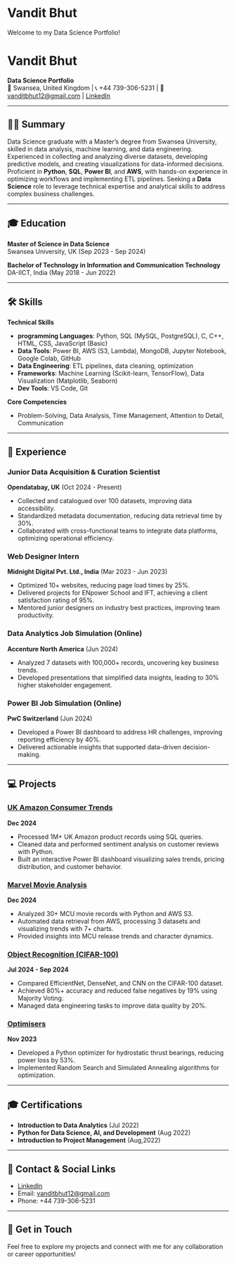 # Vandit Bhut
Welcome to my Data Science Portfolio!

# Vandit Bhut
**Data Science Portfolio**  
📍 Swansea, United Kingdom | 📞 +44 739-306-5231 | 📧 vanditbhut12@gmail.com | [LinkedIn](https://www.linkedin.com/in/vanditbhut/)

---

## 🧑‍🎓 Summary
Data Science graduate with a Master’s degree from Swansea University, skilled in data analysis, machine learning, and data engineering. Experienced in collecting and analyzing diverse datasets, developing predictive models, and creating visualizations for data-informed decisions. Proficient in **Python**, **SQL**, **Power BI**, and **AWS**, with hands-on experience in optimizing workflows and implementing ETL pipelines. Seeking a **Data Science** role to leverage technical expertise and analytical skills to address complex business challenges.

---

## 🎓 Education
**Master of Science in Data Science**  
Swansea University, UK (Sep 2023 - Sep 2024)

**Bachelor of Technology in Information and Communication Technology**  
DA-IICT, India (May 2018 - Jun 2022)

---

## 🛠️ Skills
**Technical Skills**  
- **programming Languages**: Python, SQL (MySQL, PostgreSQL), C, C++, HTML, CSS, JavaScript (Basic)  
- **Data Tools**: Power BI, AWS (S3, Lambda), MongoDB, Jupyter Notebook, Google Colab, GitHub  
- **Data Engineering**: ETL pipelines, data cleaning, optimization  
- **Frameworks**: Machine Learning (Scikit-learn, TensorFlow), Data Visualization (Matplotlib, Seaborn)  
- **Dev Tools**: VS Code, Git  

**Core Competencies**  
- Problem-Solving, Data Analysis, Time Management, Attention to Detail, Communication

---

## 💼 Experience

### Junior Data Acquisition & Curation Scientist  
**Opendatabay, UK** (Oct 2024 - Present)  
- Collected and catalogued over 100 datasets, improving data accessibility.  
- Standardized metadata documentation, reducing data retrieval time by 30%.  
- Collaborated with cross-functional teams to integrate data platforms, optimizing operational efficiency.

### Web Designer Intern  
**Midnight Digital Pvt. Ltd., India** (Mar 2023 - Jun 2023)  
- Optimized 10+ websites, reducing page load times by 25%.  
- Delivered projects for ENpower School and IFT, achieving a client satisfaction rating of 95%.  
- Mentored junior designers on industry best practices, improving team productivity.

### Data Analytics Job Simulation (Online)  
**Accenture North America** (Jun 2024)  
- Analyzed 7 datasets with 100,000+ records, uncovering key business trends.  
- Developed presentations that simplified data insights, leading to 30% higher stakeholder engagement.

### Power BI Job Simulation (Online)  
**PwC Switzerland** (Jun 2024)  
- Developed a Power BI dashboard to address HR challenges, improving reporting efficiency by 40%.  
- Delivered actionable insights that supported data-driven decision-making.

---

## 💻 Projects

### [UK Amazon Consumer Trends](#)  
**Dec 2024**  
- Processed 1M+ UK Amazon product records using SQL queries.  
- Cleaned data and performed sentiment analysis on customer reviews with Python.  
- Built an interactive Power BI dashboard visualizing sales trends, pricing distribution, and customer behavior.

### [Marvel Movie Analysis](#)  
**Dec 2024**  
- Analyzed 30+ MCU movie records with Python and AWS S3.  
- Automated data retrieval from AWS, processing 3 datasets and visualizing trends with 7+ charts.  
- Provided insights into MCU release trends and character dynamics.

### [Object Recognition (CIFAR-100)](#)  
**Jul 2024 - Sep 2024**  
- Compared EfficientNet, DenseNet, and CNN on the CIFAR-100 dataset.  
- Achieved 80%+ accuracy and reduced false negatives by 19% using Majority Voting.  
- Managed data engineering tasks to improve data quality by 20%.

### [Optimisers](#)  
**Nov 2023**  
- Developed a Python optimizer for hydrostatic thrust bearings, reducing power loss by 53%.  
- Implemented Random Search and Simulated Annealing algorithms for optimization.

---

## 🎓 Certifications
- **Introduction to Data Analytics** (Jul 2022)  
- **Python for Data Science, AI, and Development** (Aug 2022)  
- **Introduction to Project Management** (Aug,2022)

---

## 🔗 Contact & Social Links
- [LinkedIn](https://www.linkedin.com/in/vanditbhut/)  
- Email: vanditbhut12@gmail.com  
- Phone: +44 739-306-5231

---

## 🚀 Get in Touch  
Feel free to explore my projects and connect with me for any collaboration or career opportunities!




